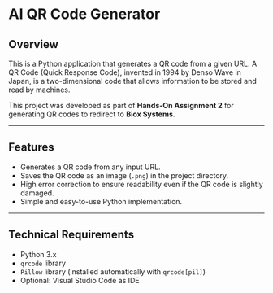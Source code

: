 # AI QR Code Generator

## Overview
This is a Python application that generates a QR code from a given URL. A QR Code (Quick Response Code), invented in 1994 by Denso Wave in Japan, is a two-dimensional code that allows information to be stored and read by machines.

This project was developed as part of **Hands-On Assignment 2** for generating QR codes to redirect to **Biox Systems**.

---

## Features
- Generates a QR code from any input URL.
- Saves the QR code as an image (`.png`) in the project directory.
- High error correction to ensure readability even if the QR code is slightly damaged.
- Simple and easy-to-use Python implementation.

---

## Technical Requirements
- Python 3.x
- `qrcode` library
- `Pillow` library (installed automatically with `qrcode[pil]`)
- Optional: Visual Studio Code as IDE

